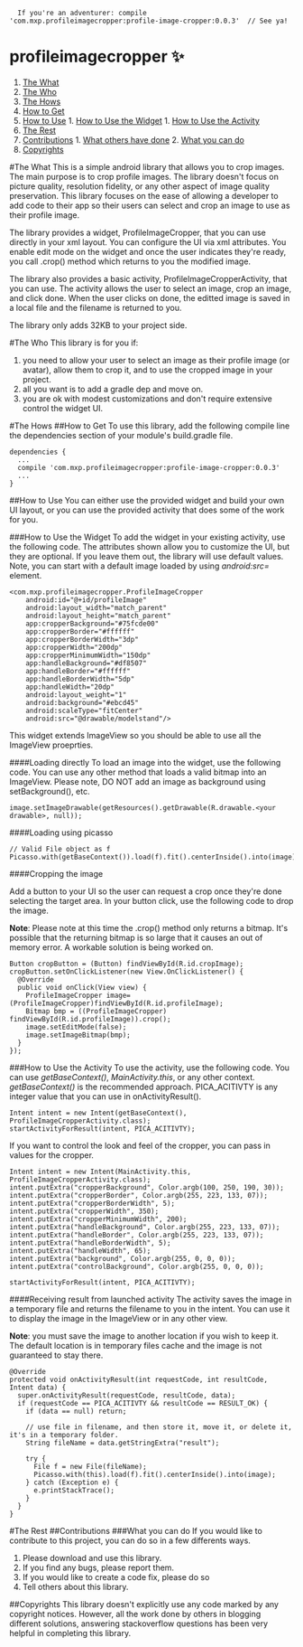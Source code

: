 ```
  If you're an adventurer: compile 'com.mxp.profileimagecropper:profile-image-cropper:0.0.3'  // See ya!
```
# profileimagecropper :sparkles:

1. [The What](#the-what)
2. [The Who](#the-who)
3. [The Hows](#the-hows)
  2. [How to Get](#how-to-get)
  1. [How to Use](#how-to-use)
    1. [How to Use the Widget](#how-to-use-the-widget)
    1. [How to Use the Activity](#how-to-use-the-activity)
4. [The Rest](#the-rest)
  1. [Contributions](#conributions)
    1. [What others have done](#what-others-have-done)
    2. [What you can do](#what-you-can-do)
  2. [Copyrights](#copyrights)

#The What
This is a simple android library that allows you to crop images. The main purpose is to crop profile images. The library doesn't focus on picture quality, resolution fidelity, or any other aspect of image quality preservation. This library focuses on the ease of allowing a developer to add code to their app so their users can select and crop an image to use as their profile image.

The library provides a widget, ProfileImageCropper, that you can use directly in your xml layout. You can configure the UI via xml attributes. You enable edit mode on the widget and once the user indicates they're ready, you call .crop() method which returns to you the modified image.

The library also provides a basic activity, ProfileImageCropperActivity, that you can use. The activity allows the user to select an image, crop an image, and click done. When the user clicks on done, the editted image is saved in a local file and the filename is returned to you.

The library only adds 32KB to your project side.

#The Who
This library is for you if:
  1. you need to allow your user to select an image as their profile image (or avatar), allow them to crop it, and to use the cropped image in your project.
  2. all you want is to add a gradle dep and move on.
  3. you are ok with modest customizations and don't require extensive control the widget UI.

#The Hows
##How to Get
To use this library, add the following compile line the dependencies section of your module's build.gradle file.

```
dependencies {
  ...
  compile 'com.mxp.profileimagecropper:profile-image-cropper:0.0.3'
  ...
}
```
##How to Use
You can either use the provided widget and build your own UI layout, or you can use the provided activity that does some of the work for you.

###How to Use the Widget
To add the widget in your existing activity, use the following code. The attributes shown allow you to customize the UI, but they are optional. If you leave them out, the library will use default values. Note, you can start with a default image loaded by using _android:src=_ element.

```
<com.mxp.profileimagecropper.ProfileImageCropper
    android:id="@+id/profileImage"
    android:layout_width="match_parent"
    android:layout_height="match_parent"
    app:cropperBackground="#75fcde00"
    app:cropperBorder="#ffffff"
    app:cropperBorderWidth="3dp"
    app:cropperWidth="200dp"
    app:cropperMinimumWidth="150dp"
    app:handleBackground="#df8507"
    app:handleBorder="#ffffff"
    app:handleBorderWidth="5dp"
    app:handleWidth="20dp"
    android:layout_weight="1"
    android:background="#ebcd45"
    android:scaleType="fitCenter"
    android:src="@drawable/modelstand"/>
```

This widget extends ImageView so you should be able to use all the ImageView proeprties.

####Loading directly
To load an image into the widget, use the following code. You can use any other method that loads a valid bitmap into an ImageView. Please note, DO NOT add an image as background using setBackground(), etc.

```
image.setImageDrawable(getResources().getDrawable(R.drawable.<your drawable>, null));
```

####Loading using picasso
```
// Valid File object as f
Picasso.with(getBaseContext()).load(f).fit().centerInside().into(image);
```

####Cropping the image

Add a button to your UI so the user can request a crop once they're done selecting the target area. In your button click, use the following code to drop the image.

**Note**: Please note at this time the .crop() method only returns a bitmap. It's possible that the returning bitmap is so large that it causes an out of memory error. A workable solution is being worked on.

```
Button cropButton = (Button) findViewById(R.id.cropImage);
cropButton.setOnClickListener(new View.OnClickListener() {
  @Override
  public void onClick(View view) {
    ProfileImageCropper image=(ProfileImageCropper)findViewById(R.id.profileImage);
    Bitmap bmp = ((ProfileImageCropper) findViewById(R.id.profileImage)).crop();
    image.setEditMode(false);
    image.setImageBitmap(bmp);
  }
});
```
###How to Use the Activity
To use the activity, use the following code. You can use _getBaseContext()_, _MainActivity.this_, or any other context. _getBaseContext()_ is the recommended approach. PICA_ACITIVTY is any integer value that you can use in onActivityResult().

```
Intent intent = new Intent(getBaseContext(), ProfileImageCropperActivity.class);
startActivityForResult(intent, PICA_ACITIVTY);
```

If you want to control the look and feel of the cropper, you can pass in values for the cropper.

```
Intent intent = new Intent(MainActivity.this, ProfileImageCropperActivity.class);
intent.putExtra("cropperBackground", Color.argb(100, 250, 190, 30));
intent.putExtra("cropperBorder", Color.argb(255, 223, 133, 07));
intent.putExtra("cropperBorderWidth", 5);
intent.putExtra("cropperWidth", 350);
intent.putExtra("cropperMinimumWidth", 200);
intent.putExtra("handleBackground", Color.argb(255, 223, 133, 07));
intent.putExtra("handleBorder", Color.argb(255, 223, 133, 07));
intent.putExtra("handleBorderWidth", 5);
intent.putExtra("handleWidth", 65);
intent.putExtra("background", Color.argb(255, 0, 0, 0));
intent.putExtra("controlBackground", Color.argb(255, 0, 0, 0));

startActivityForResult(intent, PICA_ACITIVTY);
```

####Receiving result from launched activity
The activity saves the image in a temporary file and returns the filename to you in the intent. You can use it to display the image in the ImageView or in any other view. 

**Note**: you must save the image to another location if you wish to keep it. The default location is in temporary files cache and the image is not guaranteed to stay there.

```
@Override
protected void onActivityResult(int requestCode, int resultCode, Intent data) {
  super.onActivityResult(requestCode, resultCode, data);
  if (requestCode == PICA_ACITIVTY && resultCode == RESULT_OK) {
    if (data == null) return;

    // use file in filename, and then store it, move it, or delete it, it's in a temporary folder.
    String fileName = data.getStringExtra("result");

    try {
      File f = new File(fileName);
      Picasso.with(this).load(f).fit().centerInside().into(image);
    } catch (Exception e) {
      e.printStackTrace();
    }
  }
}
```
#The Rest
##Contributions
###What you can do
If you would like to contribute to this project, you can do so in a few differents ways.
  1. Please download and use this library.
  2. If you find any bugs, please report them.
  3. If you would like to create a code fix, please do so
  4. Tell others about this library.

##Copyrights
This library doesn't explicitly use any code marked by any copyright notices. However, all the work done by others in blogging different solutions, answering stackoverflow questions has been very helpful in completing this library.
